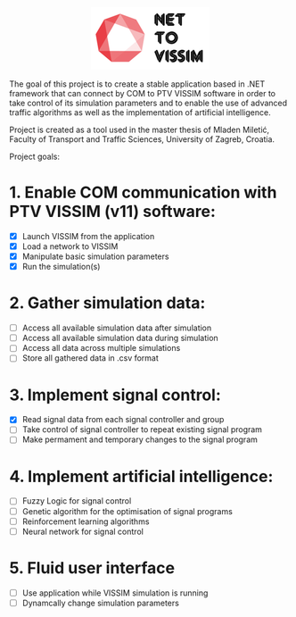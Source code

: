 <p align="center"> 
<img src="Images/LogoGitRepo.png">
</p>

The goal of this project is to create a stable application based in .NET framework that can connect by COM to PTV VISSIM software in order to take control of its simulation parameters and to enable the use of advanced traffic algorithms as well as the implementation of artificial intelligence.

Project is created as a tool used in the master thesis of Mladen Miletić, Faculty of Transport and Traffic Sciences, University of Zagreb, Croatia.

Project goals:

# 1. Enable COM communication with PTV VISSIM (v11) software:
  - [x] Launch VISSIM from the application 
  - [x] Load a network to VISSIM
  - [x] Manipulate basic simulation parameters
  - [x] Run the simulation(s)
  
# 2. Gather simulation data:
  - [ ] Access all available simulation data after simulation
  - [ ] Access all available simulation data during simulation
  - [ ] Access all data across multiple simulations
  - [ ] Store all gathered data in .csv format
  
# 3. Implement signal control:
  - [x] Read signal data from each signal controller and group
  - [ ] Take control of signal controller to repeat existing signal program
  - [ ] Make permament and temporary changes to the signal program
  
# 4. Implement artificial intelligence:
  - [ ] Fuzzy Logic for signal control
  - [ ] Genetic algorithm for the optimisation of signal programs
  - [ ] Reinforcement learning algorithms
  - [ ] Neural network for signal control
  
# 5. Fluid user interface
  - [ ] Use application while VISSIM simulation is running
  - [ ] Dynamcally change simulation parameters
